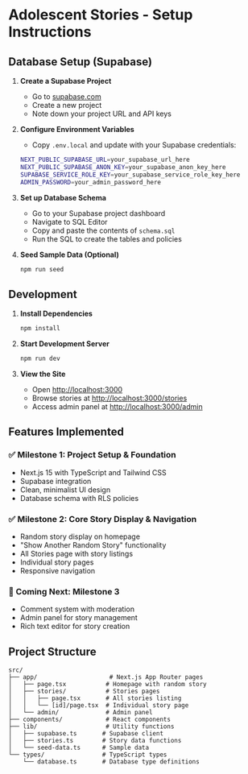 # Adolescent Stories - Setup Instructions

## Database Setup (Supabase)

1. **Create a Supabase Project**
   - Go to [supabase.com](https://supabase.com)
   - Create a new project
   - Note down your project URL and API keys

2. **Configure Environment Variables**
   - Copy `.env.local` and update with your Supabase credentials:
   ```bash
   NEXT_PUBLIC_SUPABASE_URL=your_supabase_url_here
   NEXT_PUBLIC_SUPABASE_ANON_KEY=your_supabase_anon_key_here
   SUPABASE_SERVICE_ROLE_KEY=your_supabase_service_role_key_here
   ADMIN_PASSWORD=your_admin_password_here
   ```

3. **Set up Database Schema**
   - Go to your Supabase project dashboard
   - Navigate to SQL Editor
   - Copy and paste the contents of `schema.sql`
   - Run the SQL to create the tables and policies

4. **Seed Sample Data (Optional)**
   ```bash
   npm run seed
   ```

## Development

1. **Install Dependencies**
   ```bash
   npm install
   ```

2. **Start Development Server**
   ```bash
   npm run dev
   ```

3. **View the Site**
   - Open [http://localhost:3000](http://localhost:3000)
   - Browse stories at [http://localhost:3000/stories](http://localhost:3000/stories)
   - Access admin panel at [http://localhost:3000/admin](http://localhost:3000/admin)

## Features Implemented

### ✅ Milestone 1: Project Setup & Foundation
- Next.js 15 with TypeScript and Tailwind CSS
- Supabase integration
- Clean, minimalist UI design
- Database schema with RLS policies

### ✅ Milestone 2: Core Story Display & Navigation
- Random story display on homepage
- "Show Another Random Story" functionality
- All Stories page with story listings
- Individual story pages
- Responsive navigation

### 🚧 Coming Next: Milestone 3
- Comment system with moderation
- Admin panel for story management
- Rich text editor for story creation

## Project Structure

```
src/
├── app/                    # Next.js App Router pages
│   ├── page.tsx           # Homepage with random story
│   ├── stories/           # Stories pages
│   │   ├── page.tsx       # All stories listing
│   │   └── [id]/page.tsx  # Individual story page
│   └── admin/             # Admin panel
├── components/            # React components
├── lib/                   # Utility functions
│   ├── supabase.ts       # Supabase client
│   ├── stories.ts        # Story data functions
│   └── seed-data.ts      # Sample data
└── types/                # TypeScript types
    └── database.ts       # Database type definitions
```

